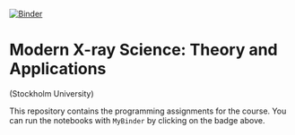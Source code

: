 [![Binder](https://mybinder.org/badge_logo.svg)](https://mybinder.org/v2/gh/reiserm/xray-course-student/HEAD)

# Modern X-ray Science: Theory and Applications
(Stockholm University)

This repository contains the programming assignments for the course. You can run the notebooks with `MyBinder` by
clicking on the badge above.
